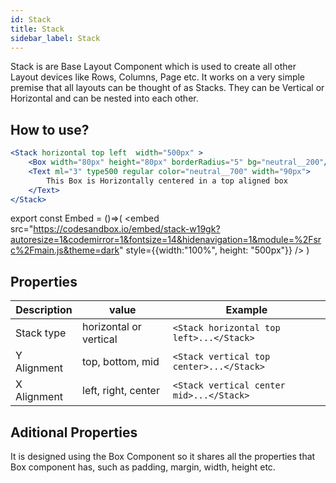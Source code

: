 ```yaml
---
id: Stack
title: Stack
sidebar_label: Stack
---
```

Stack is are Base Layout Component which is used to create all other Layout devices like Rows, Columns, Page etc. It works on a very simple premise that all layouts can be thought of as Stacks. They can be Vertical or Horizontal and can be nested into each other.



## How to use?

```jsx  {1}
<Stack horizontal top left  width="500px" >
    <Box width="80px" height="80px" borderRadius="5" bg="neutral__200"/> 
    <Text ml="3" type500 regular color="neutral__700" width="90px">
        This Box is Horizontally centered in a top aligned box
    </Text>      
</Stack>
```
export const Embed = ()=>(
    <embed
     src="https://codesandbox.io/embed/stack-w19gk?autoresize=1&codemirror=1&fontsize=14&hidenavigation=1&module=%2Fsrc%2Fmain.js&theme=dark"
     style={{width:"100%", height: "500px"}}
   />
)

<Embed />

## Properties


|      Description          | value | Example|
|--------------------------------|-------|--------|
| Stack type| horizontal or vertical | ```<Stack horizontal top left>...</Stack>```|
| Y Alignment  | top, bottom, mid|```<Stack vertical top center>...</Stack>```|
| X Alignment  | left, right, center|```<Stack vertical center mid>...</Stack>```|


## Aditional Properties

It is designed using the Box Component so it shares all the properties that Box component has, such as padding, margin, width, height etc.









